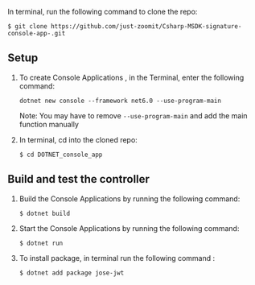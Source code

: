 

In terminal, run the following command to clone the repo:

`$ git clone https://github.com/just-zoomit/Csharp-MSDK-signature-console-app-.git`

## Setup

1. To create Console Applications , in the Terminal, enter the following command:
   
   `dotnet new console --framework net6.0 --use-program-main`

   Note: You may have to remove `--use-program-main` and add the main function manually

2. In terminal, cd into the cloned repo:

   `$ cd DOTNET_console_app`

## Build and test the controller

1. Build the Console Applications by running the following command:

    `$ dotnet build`

2. Start the Console Applications by running the following command:
   
    `$ dotnet run`

3. To install package, in terminal run the following command :

    `$ dotnet add package jose-jwt `
   
